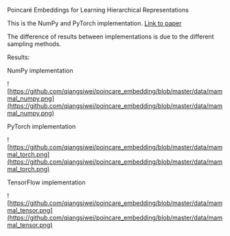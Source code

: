 Poincaré Embeddings for Learning Hierarchical Representations

This is the NumPy and PyTorch implementation. 
[Link to paper](https://arxiv.org/pdf/1705.08039.pdf)

The difference of results between implementations is due to the different sampling methods.

Results:

NumPy implementation

![https://github.com/qiangsiwei/poincare_embedding/blob/master/data/mammal_numpy.png](https://github.com/qiangsiwei/poincare_embedding/blob/master/data/mammal_numpy.png)

PyTorch implementation

![https://github.com/qiangsiwei/poincare_embedding/blob/master/data/mammal_torch.png](https://github.com/qiangsiwei/poincare_embedding/blob/master/data/mammal_torch.png)

TensorFlow implementation

![https://github.com/qiangsiwei/poincare_embedding/blob/master/data/mammal_tensor.png](https://github.com/qiangsiwei/poincare_embedding/blob/master/data/mammal_tensor.png)
